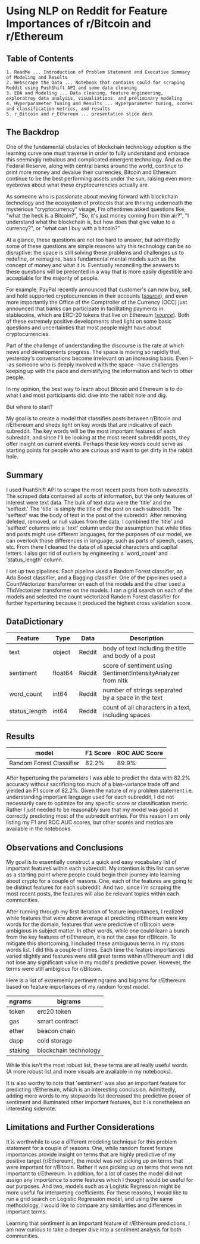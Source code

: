 # Using NLP on Reddit for Feature Importances of r/Bitcoin and r/Ethereum 

## Table of Contents

    1. ReadMe ... Introduction of Problem Statement and Executive Summary of Modeling and Results 
    2. Webscrape the Data ... Notebook that contains could for scraping Reddit using PushShift API and some data cleaning
    3. EDA and Modeling ... Data cleaning, feature engineering, exploratroy data analysis, visualiations, and preliminary modeling 
    4. Hyperparameter Tuning and Results ... Hyperparameter tuning, scores and classification metrics, and results 
    5. r_Bitcoin and r_Ethereum ... presentation slide deck 

## The Backdrop  

One of the fundamental obstacles of blockchain technology adoption is the learning curve one must traverse in order to fully understand and embrace this seemingly nebulous and complicated emergent technology. And as the Federal Reserve, along with central banks around the world, continue to print more money and devalue their currencies, Bitcoin and Ethereum continue to be the best performing assets under the sun, raising even more eyebrows about what these cryptocurrencies actually are.  

As someone who is passionate about moving forward with blockchain technology and the ecosystem of protocols that are thriving underneath the mysterious "cryptocurrency" visage, I'm oftentimes asked questions like, "what the heck is a Bitcoin?", "So, it's just money coming from thin air?", "I understand what the blockchain is, but how does that give value to a currency?", or "what can I buy with a bitcoin?"

At a glance, these questions are not too hard to answer, but admittedly some of these questions are simple reasons why this technology can be so disruptive: the space is still solving these problems and challenges us to redefine, or reimagine, basis fundamental mental models such as the concept of money and what it is. Eventually reconciling the answers to these questions will be presented in a way that is more easily digestible and acceptable for the majority of people. 

For example, PayPal recently announced that customer's can now buy, sell, and hold supported cryptocurrencies in their accounts ([*source*](https://www.coindesk.com/paypal-removes-waitlist-for-new-crypto-service)), and even more importantly the Office of the Comptroller of the Currency (OCC) just announced that banks can participate in facilitating payments in stablecoins, which are ERC-20 tokens that live on Ethereum ([*source*](https://www.occ.gov/news-issuances/news-releases/2021/nr-occ-2021-2.html)). Both of these extremely positive developments shed light on some basic questions and uncertainties that most people might have about cryptocurrencies. 

Part of the challenge of understanding the discourse is the rate at which news and developments progress. The space is moving so rapidly that, yesterday's conversations become irrelevant on an increasing basis. Even I--as someone who is deeply involved with the space--have challenges keeping up with the pace and demistifying the information and tech to other people. 

In my opinion, the best way to learn about Bitcoin and Ethereum is to do what I and most participants did: dive into the rabbit hole and dig.

But where to start? 

My goal is to create a model that classifies posts between r/Bitcoin and r/Ethereum and sheds light on key words that are indicative of each subreddit. The key words will be the most important features of each subreddit, and since I'll be looking at the most recent subreddit posts, they offer insight on current events. Perhaps these key words could serve as starting points for people who are curious and want to get dirty in the rabbit hole. 

## Summary 

I used PushShift API to scrape the most recent posts from both subreddits. The scraped data contained all sorts of information, but the only features of interest were text data. The bulk of text data were the 'title' and the 'selftext.' The 'title' is simply the title of the post on each subreddit. The 'selftext' was the body of text in the post of the subreddit. After removing deleted, removed, or null values from the data, I combined the 'title' and 'selftext' columns into a 'text' column under the assumption that while titles and posts might use different languages, for the purposes of our model, we can overlook those differences in language, such as parts of speech, cases, etc. From there I cleaned the data of all special characters and capital letters. I also got rid of outliers by engineering a 'word_count' and 'status_length' column. 

I set up two pipelines. Each pipeline used a Random Forest classifier, an Ada Boost classifier, and a Bagging classifier. One of the pipelines used a CountVectorizer transformer on each of the models and the other used a TfidVectorizer transformer on the models. I ran a grid search on each of the models and selected the count vectorized Random Forest classifier for further hypertuning because it produced the highest cross validation score.  

## DataDictionary

| Feature                  | Type    | Data   |  Description                                                  |
|--------------------------|---------|--------|---------------------------------------------------------------|
| text                     | object  | Reddit | body of text including the title and body of a post           |  
| sentiment                | float64 | Reddit | score of sentiment using SentimentIntensityAnalyzer from nltk |                             
| word_count               | int64   | Reddit | number of strings separated by a space in the text            |
| status_length            | int64   | Reddit | count of all characters in a text, including spaces           |

## Results 

| model                    | F1 Score | ROC AUC Score |
|--------------------------|----------|---------------|
| Random Forest Classifier | 82.2%    | 89.9%         |

After hypertuning the parameters I was able to predict the data with 82.2% accuracy without sacrificing too much of a bias-variance trade off and yielded an F1 score of 82.2%. Given the nature of my problem statement i.e. understanding important language used for each subreddit, I did not necessarily care to optimize for any specific score or classification metric. Rather I just needed to be reasonably sure that my model was good at correctly predicting most of the subreddit entries. For this reason I am only listing my F1 and ROC AUC scores, but other scores and metrics are available in the notebooks.

## Observations and Conclusions 

My goal is to essentially construct a quick and easy vocabulary list of important features within each subreddit. My intention is this list can serve as a starting point where people could begin their journey into learning about crypto for a couple of reasons. One, each of the features are going to be distinct features for each subreddit. And two, since I'm scraping the most recent posts, the features will also be relevant topics within each communities. 

After running through my first iteration of feature importances, I realized while features that were above average at predicting r/Ethereum were key words for the domain, features that were predictive of r/Bitcoin were ambigious in subject matter. In other words, while one could learn a bunch from the key features of r/Ethereum, it is not the case for r/Bitcoin. To mitigate this shortcoming, I included these ambiguous terms in my stops words list. I did this a couple of times. Each time the feature importances varied slightly and features were still great terms within r/Ethereum and I did not lose any significant value in my model's predictive power. However, the terms were still ambigious for r/Bitcoin. 

Here is a list of extrememly pertinent ngrams and bigrams for r/Ethereum based on feature importances of my random forest model. 

| ngrams     | bigrams               |   
|------------|-----------------------|
| token      | erc20 token           |    
| gas        | smart contract        |            
| ether      | beacon chain          |     
| dapp       | cold storage          |
| staking    | blockchain technology |

While this isn't the most robust list, these terms are all really useful words. (A more robust list and more visuals are available in my notebooks). 

It is also worthy to note that 'sentiment' was also an important feature for predicting r/Ethereum, which is an interesting conclusion. Admittedly, adding more words to my stopwords list decreased the predictive power of sentiment and illuminated other important features, but it is nonetheless an interesting sidenote. 

## Limitations and Further Considerations 

It is worthwhile to use a different modeling technique for this problem statement for a couple of reasons. One, while random forest feature importances provide insight on terms that are highly predictive of my positive target (r/Ethereum), the model was not picking up on terms that were important for r/Bitcoin. Rather it was picking up on terms that were not important to r/Ethereum. In addition, for a lot of cases the model did not assign any importance to some features which I thought would be useful for our purposes. And two, models such as a Logistic Regression might be more useful for interpreting coefficients. For these reasons, I would like to run a grid search on Logistic Regression model, and using the same methodology, I would like to compare any similarities and differences in important terms. 

Learning that sentiment is an important feature of r/Ethereum predictions, I am now curious to take a deeper dive into a sentiment analysis for both communities. 


